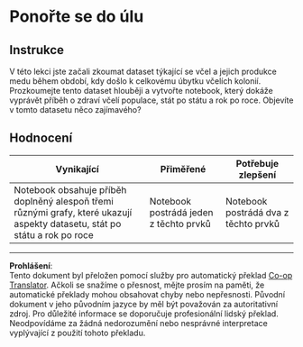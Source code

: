 <!--
CO_OP_TRANSLATOR_METADATA:
{
  "original_hash": "680419753c086eef51be86607c623945",
  "translation_date": "2025-08-26T16:57:37+00:00",
  "source_file": "3-Data-Visualization/12-visualization-relationships/assignment.md",
  "language_code": "cs"
}
-->
# Ponořte se do úlu

## Instrukce

V této lekci jste začali zkoumat dataset týkající se včel a jejich produkce medu během období, kdy došlo k celkovému úbytku včelích kolonií. Prozkoumejte tento dataset hlouběji a vytvořte notebook, který dokáže vyprávět příběh o zdraví včelí populace, stát po státu a rok po roce. Objevíte v tomto datasetu něco zajímavého?

## Hodnocení

| Vynikající                                                                                                                                              | Přiměřené                               | Potřebuje zlepšení                       |
| ------------------------------------------------------------------------------------------------------------------------------------------------------- | --------------------------------------- | ---------------------------------------- |
| Notebook obsahuje příběh doplněný alespoň třemi různými grafy, které ukazují aspekty datasetu, stát po státu a rok po roce                              | Notebook postrádá jeden z těchto prvků | Notebook postrádá dva z těchto prvků    |

---

**Prohlášení**:  
Tento dokument byl přeložen pomocí služby pro automatický překlad [Co-op Translator](https://github.com/Azure/co-op-translator). Ačkoli se snažíme o přesnost, mějte prosím na paměti, že automatické překlady mohou obsahovat chyby nebo nepřesnosti. Původní dokument v jeho původním jazyce by měl být považován za autoritativní zdroj. Pro důležité informace se doporučuje profesionální lidský překlad. Neodpovídáme za žádná nedorozumění nebo nesprávné interpretace vyplývající z použití tohoto překladu.